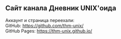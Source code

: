 ## Сайт канала Дневник UNIX'оида

Аккаунт и страница переехали: <br>
GitHub: <a href="https://github.com/thm-unix/">https://github.com/thm-unix/</a><br>
GitHub Pages: <a href="https://thm-unix.github.io/">https://thm-unix.github.io/</a>
